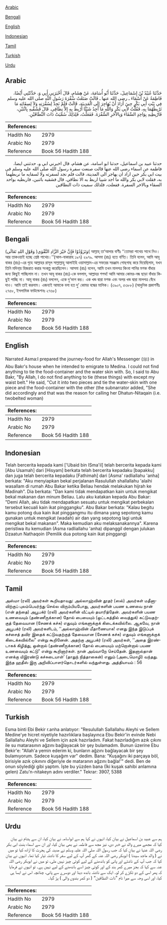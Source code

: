 [Arabic](#arabic)

[Bengali](#bengali)

[English](#english)

[Indonesian](#indonesian)

[Tamil](#tamil)

[Turkish](#turkish)

[Urdu](#urdu)

## Arabic


<div dir="rtl" lang="ar" style={{fontSize:'larger',backgroundColor:'#f8f9fa',padding:20}}>
حَدَّثَنَا عُبَيْدُ بْنُ إِسْمَاعِيلَ، حَدَّثَنَا أَبُو أُسَامَةَ، عَنْ هِشَامٍ، قَالَ أَخْبَرَنِي أَبِي وَ، حَدَّثَتْنِي أَيْضًا، فَاطِمَةُ عَنْ أَسْمَاءَ ـ رضى الله عنها ـ قَالَتْ صَنَعْتُ سُفْرَةَ رَسُولِ اللَّهِ صلى الله عليه وسلم فِي بَيْتِ أَبِي بَكْرٍ حِينَ أَرَادَ أَنْ يُهَاجِرَ إِلَى الْمَدِينَةِ، قَالَتْ فَلَمْ نَجِدْ لِسُفْرَتِهِ وَلاَ لِسِقَائِهِ مَا نَرْبِطُهُمَا بِهِ، فَقُلْتُ لأَبِي بَكْرٍ وَاللَّهِ مَا أَجِدُ شَيْئًا أَرْبِطُ بِهِ إِلاَّ نِطَاقِي‏.‏ قَالَ فَشُقِّيهِ بِاثْنَيْنِ، فَارْبِطِيهِ بِوَاحِدٍ السِّقَاءَ وَبِالآخَرِ السُّفْرَةَ‏.‏ فَفَعَلْتُ، فَلِذَلِكَ سُمِّيَتْ ذَاتَ النِّطَاقَيْنِ‏.‏
</div>
<div style={{backgroundColor:'#f8f9fa',padding:20, marginBottom: 10}}><table> <thead> <tr> <th>References:</th> <th></th> </tr> </thead> <tbody><tr><td>Hadith No</td><td>2979</td></tr><tr><td>Arabic No</td><td>2979</td></tr><tr><td>Reference</td><td>Book 56 Hadith 188</td></tr></tbody></table></div>


<div dir="rtl" lang="ar" style={{fontSize:'larger',backgroundColor:'#f8f9fa',padding:20}}>
حدثنا عبيد بن اسماعيل، حدثنا ابو اسامة، عن هشام، قال اخبرني ابي و، حدثتني ايضا، فاطمة عن اسماء رضى الله عنها قالت صنعت سفرة رسول الله صلى الله عليه وسلم في بيت ابي بكر حين اراد ان يهاجر الى المدينة، قالت فلم نجد لسفرته ولا لسقايه ما نربطهما به، فقلت لابي بكر والله ما اجد شييا اربط به الا نطاقي. قال فشقيه باثنين، فاربطيه بواحد السقاء وبالاخر السفرة. ففعلت، فلذلك سميت ذات النطاقين
</div>
<div style={{backgroundColor:'#f8f9fa',padding:20, marginBottom: 10}}><table> <thead> <tr> <th>References:</th> <th></th> </tr> </thead> <tbody><tr><td>Hadith No</td><td>2979</td></tr><tr><td>Arabic No</td><td>2979</td></tr><tr><td>Reference</td><td>Book 56 Hadith 188</td></tr></tbody></table></div>

## Bengali


<div dir="ltr" lang="bn" style={{fontSize:'larger',backgroundColor:'#f8f9fa',padding:20}}>
(وَقَوْلِ اللهِ تَعَالَى )وَتَزَوَّدُوْا فَإِنَّ خَيْرَ الزَّادِ التَّقْوٰى( আল্লাহ্ তা‘আলার বাণীঃ ‘‘তোমরা পাথেয় সাথে নিও। আর তাকওয়াই হচ্ছে শ্রেষ্ঠ পাথেয়।’’(আল-বাকারাহ ১৯৭) ২৯৭৯. আসমা (রাঃ) হতে বর্ণিত। তিনি বলেন, আমি আবূ বাকর (রাঃ)-এর গৃহে আল্লাহর রাসূল সাল্লাল্লাহু আলাইহি ওয়াসাল্লাম-এর সফরের সরঞ্জাম গোছগাছ করে দিয়েছিলাম, যখন তিনি মদিনা্য় হিজরাত করার সংকল্প করেছিলেন। আসমা (রাঃ) বলেন, আমি তখন মালপত্র কিংবা পানির মশক বাঁধার জন্য কিছুই পাচ্ছিলাম না। তখন আবূ বাকর (রাঃ)-কে বললাম, আল্লাহর শপথ! আমি আমার কোমর-বন্ধ ছাড়া বাঁধার কিছুই পাচ্ছি না। আবূ বাকর (রাঃ) বললেন, একে দু’ভাগ কর। এক খন্ড দ্বারা মশক এবং অপর খন্ড দ্বারা মালপত্র বেঁধে দাও। আমি তাই করলাম। এজন্যই আমাকে বলা হত দু’ কোমর বন্ধের মালিক। (৩৯০৭, ৫৩৮৮) (আধুনিক প্রকাশনীঃ ২৭৫৮, ইসলামিক ফাউন্ডেশনঃ ২৭৬৮)
</div>
<div style={{backgroundColor:'#f8f9fa',padding:20, marginBottom: 10}}><table> <thead> <tr> <th>References:</th> <th></th> </tr> </thead> <tbody><tr><td>Hadith No</td><td>2979</td></tr><tr><td>Arabic No</td><td>2979</td></tr><tr><td>Reference</td><td>Book 56 Hadith 188</td></tr></tbody></table></div>

## English


<div dir="ltr" lang="en" style={{fontSize:'larger',backgroundColor:'#f8f9fa',padding:20}}>
Narrated Asma:I prepared the journey-food for Allah's Messenger (ﷺ) in Abu Bakr's house when he intended to emigrate to Medina. I could not find anything to tie the food-container and the water skin with. So, I said to Abu Bakr, "By Allah, I do not find anything to tie (these things) with except my waist belt." He said, "Cut it into two pieces and tie the water-skin with one piece and the food-container with the other (the subnarrator added, "She did accordingly and that was the reason for calling her Dhatun-Nitaqain (i.e. twobelted woman)
</div>
<div style={{backgroundColor:'#f8f9fa',padding:20, marginBottom: 10}}><table> <thead> <tr> <th>References:</th> <th></th> </tr> </thead> <tbody><tr><td>Hadith No</td><td>2979</td></tr><tr><td>Arabic No</td><td>2979</td></tr><tr><td>Reference</td><td>Book 56 Hadith 188</td></tr></tbody></table></div>

## Indonesian


<div dir="ltr" lang="id" style={{fontSize:'larger',backgroundColor:'#f8f9fa',padding:20}}>
Telah bercerita kepada kami ['Ubaid bin ISma'il] telah bercerita kepada kami [Abu Usamah] dari [Hisyam] berkata telah bercerita kepadaku [bapakku] dan juga telah bercerita kepadaku [Fathimah] dari [Asma' radliallahu 'anha] berkata: "Aku menyiapkan bekal perjalanan Rasulullah shallallahu 'alaihi wasallam di rumah Abu Bakar ketika Beliau hendak melakukan hijrah ke Madinah". Dia berkata: "Dan kami tidak mendapatkan kain untuk mengikat bekal makanan dan minum Beliau. Lalu aku katakan kepada Abu Bakar: "Demi Allah, aku tidak mendapatkan sesuatu untuk mengikat perbekalan tersebut kecuali kain ikat pinggangku". Abu Bakar berkata: "Kalau begitu kamu potong dua kain ikat pinggangmu itu dimana yang sepotong kamu gunakan untuk mengikat (wadah) air dan yang sepotong lagi untuk mengikat bekal makanan". Maka kemudian aku melaksanakannya". Karena peristiwa itu kemudian (Asma radliallahu 'anha) dipanggil dengan julukan Dzaatun Nathaqoin (Pemilik dua potong kain ikat pinggang)
</div>
<div style={{backgroundColor:'#f8f9fa',padding:20, marginBottom: 10}}><table> <thead> <tr> <th>References:</th> <th></th> </tr> </thead> <tbody><tr><td>Hadith No</td><td>2979</td></tr><tr><td>Arabic No</td><td>2979</td></tr><tr><td>Reference</td><td>Book 56 Hadith 188</td></tr></tbody></table></div>

## Tamil


<div dir="ltr" lang="ta" style={{fontSize:'larger',backgroundColor:'#f8f9fa',padding:20}}>
அஸ்மா (ரலி) அவர்கள் கூறியதாவது: அல்லாஹ்வின் தூதர் (ஸல்) அவர்கள் மதீனாவிற்குப் புலம்பெயர்ந்து செல்ல விரும்பியபோது, அவர்களின் பயண உணவை நான் (என் தந்தை) அபூபக்ர் (ரலி) அவர்களின் வீட்டில் தயாரித்தேன். அவர்களின் பயண உணவையும் (தண்ணீருக்கான) தோல் பையையும் (ஒட்டகத்தில் வைத்துக்) கட்டுவதற்குத் தேவையான (சேணக் கச்சு) எதுவும் எங்களுக்குக் கிடைக்கவில்லை. ஆகவே, நான் அபூபக்ர் (ரலி) அவர்களிடம், ‘‘அல்லாஹ்வின் மீதாணையாக! எனது இந்த இடுப்புக் கச்சைத் தவிர இதைக் கட்டுவதற்குத் தேவையான (சேணக் கச்சு) எதுவும் எங்களுக்குக் கிடைக்கவில்லை” என்று கூறினேன். அதற்கு அபூபக்ர் (ரலி) அவர்கள், ‘‘அதை இரண்டாகக் கிழித்து, ஒன்றால் (தண்ணீருக்கான) தோல் பையையும் மற்றொன்றால் பயண உணவையும் கட்டு” என்று கூறினார்கள். நான் அவ்வாறே செய்தேன். இதனால்தான் எனக்கு யிஇரண்டு கச்சுடையாள்’ (தாதுந் நித்தாகைன்) எனும் (அடைமொழி) வந்தது. இந்த ஹதீஸ் இரு அறிவிப்பாளர்தொடர்களில் வந்துள்ளது. அத்தியாயம் : 56
</div>
<div style={{backgroundColor:'#f8f9fa',padding:20, marginBottom: 10}}><table> <thead> <tr> <th>References:</th> <th></th> </tr> </thead> <tbody><tr><td>Hadith No</td><td>2979</td></tr><tr><td>Arabic No</td><td>2979</td></tr><tr><td>Reference</td><td>Book 56 Hadith 188</td></tr></tbody></table></div>

## Turkish


<div dir="ltr" lang="tr" style={{fontSize:'larger',backgroundColor:'#f8f9fa',padding:20}}>
Esma binti Ebi Bekir r.anha anlatıyor: "Resulullah Sallallahu Aleyhi ve Sellem Medine'ye hicret niyetiyle hazırlıklara başlayınca Ebu Bekir'in evinde Nebi Sallallahu Aleyhi ve Sellem için azık hazırladım. Fakat hazırladığım azık çıkını ile su matarasının ağzını bağlayacak bir şey bulamadım. Bunun üzerine Ebu Bekir'e: "Allah'a yemin ederim ki, bunların ağzını bağlayacak bir şey bulamıyorum. Sadece kuşağım var" dedim. Bana: "Kuşağını iki parçaya böl, birisiyle azık çıkınını diğeriyle de mataranın ağzını bağla!'" dedi. Ben de onun söylediği gibi yaptım. İşte bu yüzden bana (İki kuşak sahibi anlamına gelen) Zatu'n-nitakeyn adını verdiler." Tekrar: 3907, 5388
</div>
<div style={{backgroundColor:'#f8f9fa',padding:20, marginBottom: 10}}><table> <thead> <tr> <th>References:</th> <th></th> </tr> </thead> <tbody><tr><td>Hadith No</td><td>2979</td></tr><tr><td>Arabic No</td><td>2979</td></tr><tr><td>Reference</td><td>Book 56 Hadith 188</td></tr></tbody></table></div>

## Urdu


<div dir="rtl" lang="ur" style={{fontSize:'larger',backgroundColor:'#f8f9fa',padding:20}}>
ہم سے عبید بن اسماعیل نے بیان کیا، انہوں نے کہا ہم سے ابواسامہ نے بیان کیا، ان سے ہشام نے بیان کیا کہ مجھے میرے والد نے خبر دی، نیز مجھ سے فاطمہ نے بھی بیان کیا، اور ان سے اسماء بنت ابی بکر رضی اللہ عنہا نے بیان کیا کہ جب رسول اللہ صلی اللہ علیہ وسلم نے مدینہ کی ہجرت کا ارادہ کیا تو میں نے ( والد ماجد سیدنا ) ابوبکر رضی اللہ عنہ کے گھر آپ کے لیے سفر کا ناشتہ تیار کیا تھا۔ انہوں نے بیان کیا کہ جب آپ کے ناشتے اور پانی کو باندھنے کے لیے کوئی چیز نہیں ملی، تو میں نے ابوبکر رضی اللہ عنہ سے کہا کہ بجز میرے کمر بند کے اور کوئی چیز اسے باندھنے کے لیے نہیں ہے۔ تو انہوں نے فرمایا کہ پھر اسی کے دو ٹکڑے کر لو۔ ایک سے ناشتہ باندھ دینا اور دوسرے سے پانی، چنانچہ اس نے ایسا ہی کیا، اور اسی وجہ سے میرا نام ”ذات النطاقین“ ( دو کمر بندوں والی ) پڑ گیا۔
</div>
<div style={{backgroundColor:'#f8f9fa',padding:20, marginBottom: 10}}><table> <thead> <tr> <th>References:</th> <th></th> </tr> </thead> <tbody><tr><td>Hadith No</td><td>2979</td></tr><tr><td>Arabic No</td><td>2979</td></tr><tr><td>Reference</td><td>Book 56 Hadith 188</td></tr></tbody></table></div>